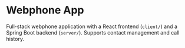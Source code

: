 # Webphone App

Full-stack webphone application with a React frontend (`client/`) and a Spring Boot backend (`server/`). Supports contact management and call history.
